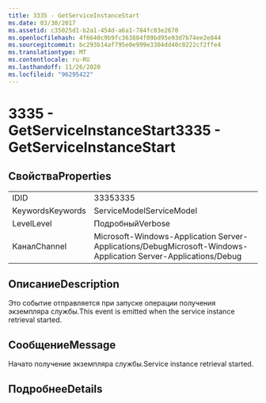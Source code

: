```yaml
---
title: 3335 - GetServiceInstanceStart
ms.date: 03/30/2017
ms.assetid: c35025d1-b2a1-454d-a6a1-784fc03e2670
ms.openlocfilehash: 4f6640c9b9fc363884f09bd95e93d7b74ee2e844
ms.sourcegitcommit: bc293b14af795e0e999e3304dd40c0222cf2ffe4
ms.translationtype: MT
ms.contentlocale: ru-RU
ms.lasthandoff: 11/26/2020
ms.locfileid: "96295422"
---
```

# <a name="3335---getserviceinstancestart"></a><span data-ttu-id="fc424-102">3335 - GetServiceInstanceStart</span><span class="sxs-lookup"><span data-stu-id="fc424-102">3335 - GetServiceInstanceStart</span></span>

## <a name="properties"></a><span data-ttu-id="fc424-103">Свойства</span><span class="sxs-lookup"><span data-stu-id="fc424-103">Properties</span></span>  
  
|||  
|-|-|  
|<span data-ttu-id="fc424-104">ID</span><span class="sxs-lookup"><span data-stu-id="fc424-104">ID</span></span>|<span data-ttu-id="fc424-105">3335</span><span class="sxs-lookup"><span data-stu-id="fc424-105">3335</span></span>|  
|<span data-ttu-id="fc424-106">Keywords</span><span class="sxs-lookup"><span data-stu-id="fc424-106">Keywords</span></span>|<span data-ttu-id="fc424-107">ServiceModel</span><span class="sxs-lookup"><span data-stu-id="fc424-107">ServiceModel</span></span>|  
|<span data-ttu-id="fc424-108">Level</span><span class="sxs-lookup"><span data-stu-id="fc424-108">Level</span></span>|<span data-ttu-id="fc424-109">Подробный</span><span class="sxs-lookup"><span data-stu-id="fc424-109">Verbose</span></span>|  
|<span data-ttu-id="fc424-110">Канал</span><span class="sxs-lookup"><span data-stu-id="fc424-110">Channel</span></span>|<span data-ttu-id="fc424-111">Microsoft-Windows-Application Server-Applications/Debug</span><span class="sxs-lookup"><span data-stu-id="fc424-111">Microsoft-Windows-Application Server-Applications/Debug</span></span>|  
  
## <a name="description"></a><span data-ttu-id="fc424-112">Описание</span><span class="sxs-lookup"><span data-stu-id="fc424-112">Description</span></span>  

 <span data-ttu-id="fc424-113">Это событие отправляется при запуске операции получения экземпляра службы.</span><span class="sxs-lookup"><span data-stu-id="fc424-113">This event is emitted when the service instance retrieval started.</span></span>  
  
## <a name="message"></a><span data-ttu-id="fc424-114">Сообщение</span><span class="sxs-lookup"><span data-stu-id="fc424-114">Message</span></span>  

 <span data-ttu-id="fc424-115">Начато получение экземпляра службы.</span><span class="sxs-lookup"><span data-stu-id="fc424-115">Service instance retrieval started.</span></span>  
  
## <a name="details"></a><span data-ttu-id="fc424-116">Подробнее</span><span class="sxs-lookup"><span data-stu-id="fc424-116">Details</span></span>
